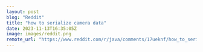 ```yaml
---
layout: post
blog: "Reddit"
title: "how to serialize camera data"
date: 2023-11-13T16:35:05Z
image: images/reddit.png
remote_url: "https://www.reddit.com/r/java/comments/17ueknf/how_to_serialize_camera_data/"
---
```

